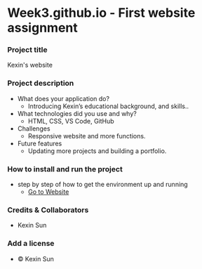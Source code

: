 # Week3.github.io - First website assignment

### Project title
Kexin's website  

### Project description
- What does your application do?  
  -  Introducing Kexin’s educational background, and skills.. 
- What technologies did you use and why?
  -  HTML, CSS, VS Code, GitHub
- Challenges
  -  Responsive website and more functions. 
- Future features
  -  Updating more projects and building a portfolio.  
### How to install and run the project
- step by step of how to get the environment up and
running
  -  [Go to Website](https://kexinsun82.github.io/week3.github.io/)
### Credits & Collaborators
  -  Kexin Sun
### Add a license
- &copy; Kexin Sun
